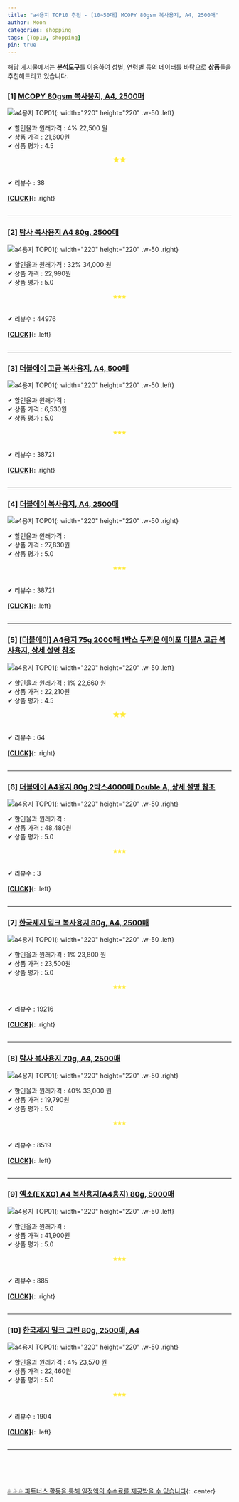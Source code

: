 ```yaml
---
title: "a4용지 TOP10 추천 - [10~50대] MCOPY 80gsm 복사용지, A4, 2500매"
author: Moon
categories: shopping
tags: [Top10, shopping]
pin: true
---
```


해당 게시물에서는 [**분석도구**](https://itemscout.io/)를 이용하여 성별, 연령별 등의 데이터를 바탕으로 [**상품**](https://link.coupang.com/a/baae76)들을 추천해드리고 있습니다.

### [1] [MCOPY 80gsm 복사용지, A4, 2500매](https://link.coupang.com/re/AFFSDP?lptag=AF5964186&subid=bluemoonsky6999&pageKey=7282188696&traceid=V0-153&itemId=18594511702&vendorItemId=85730695681)  

![a4용지 TOP01](https://thumbnail6.coupangcdn.com/thumbnails/remote/230x230ex/image/retail/images/2023/04/20/16/2/c30a4337-2260-47af-9e8d-9655790af7ed.jpg){: width="220" height="220" .w-50 .left}

✔ 할인율과 원래가격 : 4%  22,500   원<br>
✔ 상품 가격 : 21,600원<br>
✔ 상품 평가 : 4.5<p align="center"><img width="30" alt="star2" src="/assets/img/free-icon-star_2.png"></p><br>
✔ 리뷰수 : 38<br>
<br>
[**[CLICK]**](https://link.coupang.com/re/AFFSDP?lptag=AF5964186&subid=bluemoonsky6999&pageKey=7282188696&traceid=V0-153&itemId=18594511702&vendorItemId=85730695681){: .right}
<br>
<br>

***

### [2] [탐사 복사용지 A4 80g, 2500매](https://link.coupang.com/re/AFFSDP?lptag=AF5964186&subid=bluemoonsky6999&pageKey=33939970&traceid=V0-153&itemId=126545710&vendorItemId=3260033119)  

![a4용지 TOP01](https://thumbnail8.coupangcdn.com/thumbnails/remote/230x230ex/image/retail/images/161374574856290-ac1ade58-b53b-4f55-9eab-0124d7de6c26.jpg){: width="220" height="220" .w-50 .right}

✔ 할인율과 원래가격 : 32%  34,000   원<br>
✔ 상품 가격 : 22,990원<br>
✔ 상품 평가 : 5.0<p align="center"><img width="30" alt="star3" src="/assets/img/free-icon-star_3.png"></p><br>
✔ 리뷰수 : 44976<br>
<br>
[**[CLICK]**](https://link.coupang.com/re/AFFSDP?lptag=AF5964186&subid=bluemoonsky6999&pageKey=33939970&traceid=V0-153&itemId=126545710&vendorItemId=3260033119){: .left}
<br>
<br>

***

### [3] [더블에이 고급 복사용지, A4, 500매](https://link.coupang.com/re/AFFSDP?lptag=AF5964186&subid=bluemoonsky6999&pageKey=264493817&traceid=V0-153&itemId=2558879&vendorItemId=3016672521)  

![a4용지 TOP01](https://thumbnail8.coupangcdn.com/thumbnails/remote/230x230ex/image/product/image/vendoritem/2017/09/15/3001503874/1aa35d40-bb1b-4fa5-9843-409c95acfecb.jpg){: width="220" height="220" .w-50 .left}

✔ 할인율과 원래가격 : <br>
✔ 상품 가격 : 6,530원<br>
✔ 상품 평가 : 5.0<p align="center"><img width="30" alt="star3" src="/assets/img/free-icon-star_3.png"></p><br>
✔ 리뷰수 : 38721<br>
<br>
[**[CLICK]**](https://link.coupang.com/re/AFFSDP?lptag=AF5964186&subid=bluemoonsky6999&pageKey=264493817&traceid=V0-153&itemId=2558879&vendorItemId=3016672521){: .right}
<br>
<br>

***

### [4] [더블에이 복사용지, A4, 2500매](https://link.coupang.com/re/AFFSDP?lptag=AF5964186&subid=bluemoonsky6999&pageKey=264493817&traceid=V0-153&itemId=18570222822&vendorItemId=85402416599)  

![a4용지 TOP01](https://thumbnail9.coupangcdn.com/thumbnails/remote/230x230ex/image/vendor_inventory/1b19/b18c752ef1728cecf3b32a8cd3179505cddb8b234e08e69d8e89f8557152.jpg){: width="220" height="220" .w-50 .right}

✔ 할인율과 원래가격 : <br>
✔ 상품 가격 : 27,830원<br>
✔ 상품 평가 : 5.0<p align="center"><img width="30" alt="star3" src="/assets/img/free-icon-star_3.png"></p><br>
✔ 리뷰수 : 38721<br>
<br>
[**[CLICK]**](https://link.coupang.com/re/AFFSDP?lptag=AF5964186&subid=bluemoonsky6999&pageKey=264493817&traceid=V0-153&itemId=18570222822&vendorItemId=85402416599){: .left}
<br>
<br>

***

### [5] [[더블에이] A4용지 75g 2000매 1박스 두꺼운 에이포 더블A 고급 복사용지, 상세 설명 참조](https://link.coupang.com/re/AFFSDP?lptag=AF5964186&subid=bluemoonsky6999&pageKey=7276791838&traceid=V0-153&itemId=18570222412&vendorItemId=85707386248)  

![a4용지 TOP01](https://thumbnail9.coupangcdn.com/thumbnails/remote/230x230ex/image/vendor_inventory/ccf0/ebd78f69a30d5dc249e24bbdb706e88b62d0a80b842d15f98a3de3e97187.jpg){: width="220" height="220" .w-50 .left}

✔ 할인율과 원래가격 : 1%  22,660   원<br>
✔ 상품 가격 : 22,210원<br>
✔ 상품 평가 : 4.5<p align="center"><img width="30" alt="star2" src="/assets/img/free-icon-star_2.png"></p><br>
✔ 리뷰수 : 64<br>
<br>
[**[CLICK]**](https://link.coupang.com/re/AFFSDP?lptag=AF5964186&subid=bluemoonsky6999&pageKey=7276791838&traceid=V0-153&itemId=18570222412&vendorItemId=85707386248){: .right}
<br>
<br>

***

### [6] [더블에이 A4용지 80g 2박스4000매 Double A, 상세 설명 참조](https://link.coupang.com/re/AFFSDP?lptag=AF5964186&subid=bluemoonsky6999&pageKey=6890107637&traceid=V0-153&itemId=16539139544&vendorItemId=86130964821)  

![a4용지 TOP01](https://thumbnail8.coupangcdn.com/thumbnails/remote/230x230ex/image/vendor_inventory/7b06/2ca3bd8aadf12f84d3610399ae833299eed057a6e696b208dd22162ffae7.jpg){: width="220" height="220" .w-50 .right}

✔ 할인율과 원래가격 : <br>
✔ 상품 가격 : 48,480원<br>
✔ 상품 평가 : 5.0<p align="center"><img width="30" alt="star3" src="/assets/img/free-icon-star_3.png"></p><br>
✔ 리뷰수 : 3<br>
<br>
[**[CLICK]**](https://link.coupang.com/re/AFFSDP?lptag=AF5964186&subid=bluemoonsky6999&pageKey=6890107637&traceid=V0-153&itemId=16539139544&vendorItemId=86130964821){: .left}
<br>
<br>

***

### [7] [한국제지 밀크 복사용지 80g, A4, 2500매](https://link.coupang.com/re/AFFSDP?lptag=AF5964186&subid=bluemoonsky6999&pageKey=6836222199&traceid=V0-153&itemId=16242553161&vendorItemId=87027830520)  

![a4용지 TOP01](https://thumbnail8.coupangcdn.com/thumbnails/remote/230x230ex/image/vendor_inventory/d9f7/65445c007a71fb7fcec1aca894254ae70fe51d73194037f6eeef4c7e747c.jpg){: width="220" height="220" .w-50 .left}

✔ 할인율과 원래가격 : 1%  23,800   원<br>
✔ 상품 가격 : 23,500원<br>
✔ 상품 평가 : 5.0<p align="center"><img width="30" alt="star3" src="/assets/img/free-icon-star_3.png"></p><br>
✔ 리뷰수 : 19216<br>
<br>
[**[CLICK]**](https://link.coupang.com/re/AFFSDP?lptag=AF5964186&subid=bluemoonsky6999&pageKey=6836222199&traceid=V0-153&itemId=16242553161&vendorItemId=87027830520){: .right}
<br>
<br>

***

### [8] [탐사 복사용지 70g, A4, 2500매](https://link.coupang.com/re/AFFSDP?lptag=AF5964186&subid=bluemoonsky6999&pageKey=239275784&traceid=V0-153&itemId=760642944&vendorItemId=4918833433)  

![a4용지 TOP01](https://thumbnail6.coupangcdn.com/thumbnails/remote/230x230ex/image/retail/images/161798826461943-c48ad295-af39-480c-867a-007e90237b0a.jpg){: width="220" height="220" .w-50 .right}

✔ 할인율과 원래가격 : 40%  33,000   원<br>
✔ 상품 가격 : 19,790원<br>
✔ 상품 평가 : 5.0<p align="center"><img width="30" alt="star3" src="/assets/img/free-icon-star_3.png"></p><br>
✔ 리뷰수 : 8519<br>
<br>
[**[CLICK]**](https://link.coupang.com/re/AFFSDP?lptag=AF5964186&subid=bluemoonsky6999&pageKey=239275784&traceid=V0-153&itemId=760642944&vendorItemId=4918833433){: .left}
<br>
<br>

***

### [9] [엑소(EXXO) A4 복사용지(A4용지) 80g, 5000매](https://link.coupang.com/re/AFFSDP?lptag=AF5964186&subid=bluemoonsky6999&pageKey=5912962387&traceid=V0-153&itemId=10456837292&vendorItemId=77738628166)  

![a4용지 TOP01](https://thumbnail9.coupangcdn.com/thumbnails/remote/230x230ex/image/vendor_inventory/7d77/10b193b75b0d40c429110cc1216df73d48c46bdf4b1f91e204f848e0cfad.jpg){: width="220" height="220" .w-50 .left}

✔ 할인율과 원래가격 : <br>
✔ 상품 가격 : 41,900원<br>
✔ 상품 평가 : 5.0<p align="center"><img width="30" alt="star3" src="/assets/img/free-icon-star_3.png"></p><br>
✔ 리뷰수 : 885<br>
<br>
[**[CLICK]**](https://link.coupang.com/re/AFFSDP?lptag=AF5964186&subid=bluemoonsky6999&pageKey=5912962387&traceid=V0-153&itemId=10456837292&vendorItemId=77738628166){: .right}
<br>
<br>

***

### [10] [한국제지 밀크 그린 80g, 2500매, A4](https://link.coupang.com/re/AFFSDP?lptag=AF5964186&subid=bluemoonsky6999&pageKey=6598488823&traceid=V0-153&itemId=14917169902&vendorItemId=82154471346)  

![a4용지 TOP01](https://thumbnail8.coupangcdn.com/thumbnails/remote/230x230ex/image/retail/images/2439517649533491-ff37e59e-d88f-4d2d-9c07-30e2c355c830.jpg){: width="220" height="220" .w-50 .right}

✔ 할인율과 원래가격 : 4%  23,570   원<br>
✔ 상품 가격 : 22,460원<br>
✔ 상품 평가 : 5.0<p align="center"><img width="30" alt="star3" src="/assets/img/free-icon-star_3.png"></p><br>
✔ 리뷰수 : 1904<br>
<br>
[**[CLICK]**](https://link.coupang.com/re/AFFSDP?lptag=AF5964186&subid=bluemoonsky6999&pageKey=6598488823&traceid=V0-153&itemId=14917169902&vendorItemId=82154471346){: .left}
<br>
<br>

***
<br><br><br><br>[💦 💦 💦 파트너스 활동을 통해 일정액의 수수료를 제공받을 수 있습니다](https://link.coupang.com/a/baae76){: .center}